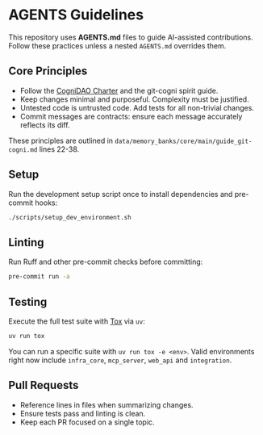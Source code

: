 # AGENTS Guidelines

This repository uses **AGENTS.md** files to guide AI-assisted contributions. Follow these practices unless a nested `AGENTS.md` overrides them.

## Core Principles
- Follow the [CogniDAO Charter](CHARTER.md) and the git-cogni spirit guide.
- Keep changes minimal and purposeful. Complexity must be justified.
- Untested code is untrusted code. Add tests for all non-trivial changes.
- Commit messages are contracts: ensure each message accurately reflects its diff.

These principles are outlined in `data/memory_banks/core/main/guide_git-cogni.md` lines 22-38.

## Setup
Run the development setup script once to install dependencies and pre-commit hooks:

```bash
./scripts/setup_dev_environment.sh
```

## Linting
Run Ruff and other pre-commit checks before committing:

```bash
pre-commit run -a
```

## Testing
Execute the full test suite with [Tox](https://tox.wiki/) via `uv`:

```bash
uv run tox
```

You can run a specific suite with `uv run tox -e <env>`.
Valid environments right now include `infra_core`, `mcp_server`, `web_api` and `integration`.

## Pull Requests
- Reference lines in files when summarizing changes.
- Ensure tests pass and linting is clean.
- Keep each PR focused on a single topic.


